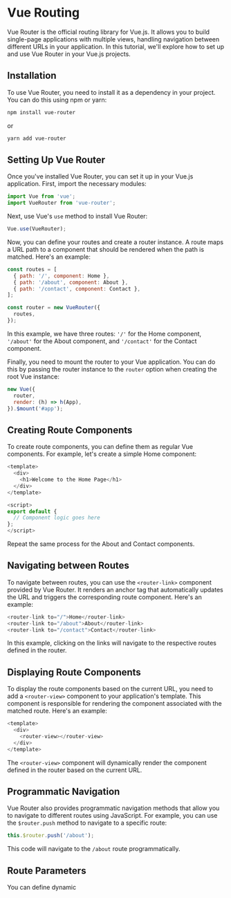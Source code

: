 # Vue Routing

Vue Router is the official routing library for Vue.js. It allows you to build single-page applications with multiple views, handling navigation between different URLs in your application. In this tutorial, we'll explore how to set up and use Vue Router in your Vue.js projects.

## Installation

To use Vue Router, you need to install it as a dependency in your project. You can do this using npm or yarn:

```bash
npm install vue-router
```

or

```bash
yarn add vue-router
```

## Setting Up Vue Router

Once you've installed Vue Router, you can set it up in your Vue.js application. First, import the necessary modules:

```javascript
import Vue from 'vue';
import VueRouter from 'vue-router';
```

Next, use Vue's `use` method to install Vue Router:

```javascript
Vue.use(VueRouter);
```

Now, you can define your routes and create a router instance. A route maps a URL path to a component that should be rendered when the path is matched. Here's an example:

```javascript
const routes = [
  { path: '/', component: Home },
  { path: '/about', component: About },
  { path: '/contact', component: Contact },
];

const router = new VueRouter({
  routes,
});
```

In this example, we have three routes: `'/'` for the Home component, `'/about'` for the About component, and `'/contact'` for the Contact component.

Finally, you need to mount the router to your Vue application. You can do this by passing the router instance to the `router` option when creating the root Vue instance:

```javascript
new Vue({
  router,
  render: (h) => h(App),
}).$mount('#app');
```

## Creating Route Components

To create route components, you can define them as regular Vue components. For example, let's create a simple Home component:

```javascript
<template>
  <div>
    <h1>Welcome to the Home Page</h1>
  </div>
</template>

<script>
export default {
  // Component logic goes here
};
</script>
```

Repeat the same process for the About and Contact components.

## Navigating between Routes

To navigate between routes, you can use the `<router-link>` component provided by Vue Router. It renders an anchor tag that automatically updates the URL and triggers the corresponding route component. Here's an example:

```javascript
<router-link to="/">Home</router-link>
<router-link to="/about">About</router-link>
<router-link to="/contact">Contact</router-link>
```

In this example, clicking on the links will navigate to the respective routes defined in the router.

## Displaying Route Components

To display the route components based on the current URL, you need to add a `<router-view>` component to your application's template. This component is responsible for rendering the component associated with the matched route. Here's an example:

```javascript
<template>
  <div>
    <router-view></router-view>
  </div>
</template>
```

The `<router-view>` component will dynamically render the component defined in the router based on the current URL.

## Programmatic Navigation

Vue Router also provides programmatic navigation methods that allow you to navigate to different routes using JavaScript. For example, you can use the `$router.push` method to navigate to a specific route:

```javascript
this.$router.push('/about');
```

This code will navigate to the `/about` route programmatically.

## Route Parameters

You can define dynamic
